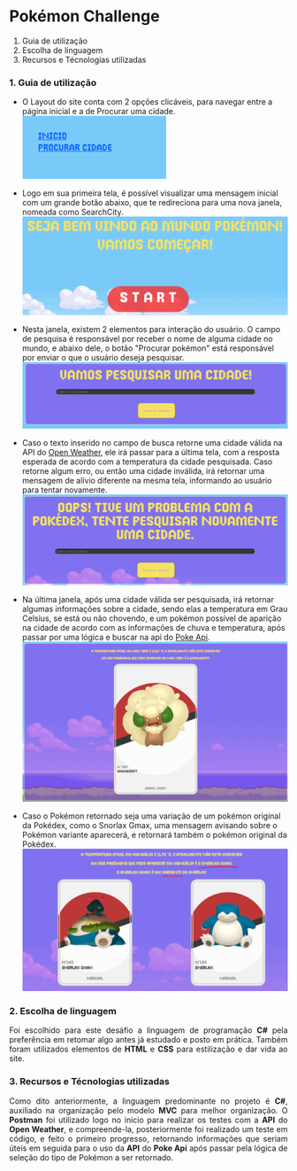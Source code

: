 # Pokémon Challenge

1. Guia de utilização
2. Escolha de linguagem
3. Recursos e Técnologias utilizadas


### 1. Guia de utilização

* O Layout do site conta com 2 opções clicáveis, para navegar entre a página inicial e a de Procurar uma cidade. <br/>
![Tela inicial](DocImg/img1.png)

* Logo em sua primeira tela, é possível visualizar uma mensagem inicial com um grande botão abaixo, que te redireciona para uma nova janela, nomeada como SearchCity. <br/>
![Tela inicial](DocImg/Start.png)


* Nesta janela, existem 2 elementos para interação do usuário. O campo de pesquisa é responsável por receber o nome de alguma cidade no mundo, e abaixo dele, o botão "Procurar pokémon" está responsável por enviar o que o usuário deseja pesquisar. <br/>
![Tela Pesquisa](DocImg/img2.png)


* Caso o texto inserido no campo de busca retorne uma cidade válida na API do [Open Weather](https://openweathermap.org/), ele irá passar para a última tela, com a resposta esperada de acordo com a temperatura da cidade pesquisada. Caso retorne algum erro, ou então uma cidade inválida, irá retornar uma mensagem de alívio diferente na mesma tela, informando ao usuário para tentar novamente.<br/>
![Tela Pesquisa Erro](DocImg/img3.png)



* Na última janela, após uma cidade válida ser pesquisada, irá retornar algumas informações sobre a cidade, sendo elas a temperatura em Grau Celsius, se está ou não chovendo, e um pokémon possível de aparição na cidade de acordo com as informações de chuva e temperatura, após passar por uma lógica e buscar na api do [Poke Api](https://pokeapi.co/). <br/>
![Ex Whimsicott](DocImg/whimsicottResult.png)


* Caso o Pokémon retornado seja uma variação de um pokémon original da Pokédex, como o Snorlax Gmax, uma mensagem avisando sobre o Pokémon variante aparecerá, e retornará também o pokémon original da Pokédex. <br/>
	![Ex Snorlax](DocImg/exSnorlaxGmax.png)

### 2. Escolha de linguagem
<p align="justify"> Foi escolhido para este desáfio a linguagem de programação <b>C#</b> pela preferência em retomar algo antes já estudado e posto em prática. Também foram utilizados elementos de <b>HTML</b> e <b>CSS</b> para estilização e dar vida ao site.</p>

### 3. Recursos e Técnologias utilizadas
<p align="justify">Como dito anteriormente, a linguagem predominante no projeto é <b>C#</b>, auxiliado na organização pelo modelo <b>MVC</b> para melhor organização. O <b>Postman</b> foi utilizado logo no inicio para realizar os testes com a <b>API</b> do <b>Open Weather</b>, e compreende-la, posteriormente foi realizado um teste em código, e feito o primeiro progresso, retornando informações que seriam úteis em seguida para o uso da <b>API</b> do <b>Poke Api</b> após passar pela lógica de seleção do tipo de Pokémon a ser retornado.</p>